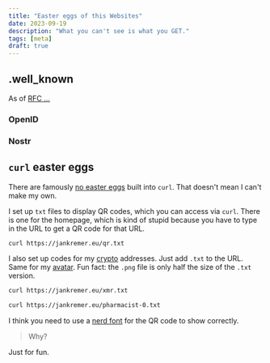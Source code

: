 ```yaml
---
title: "Easter eggs of this Websites"
date: 2023-09-19
description: "What you can't see is what you GET."
tags: [meta]
draft: true
---
```

## .well_known

As of [RFC ...]()

### OpenID

### Nostr

## `curl` easter eggs

There are famously [no easter eggs](https://daniel.haxx.se/blog/2021/12/06/no-easter-eggs-in-curl/) built into `curl`. That doesn't mean I can't make my own.

I set up `txt` files to display QR codes, which you can access via `curl`. There is one for the homepage, which is kind of stupid because you have to type in the URL to get a QR code for that URL.

```bash
curl https://jankremer.eu/qr.txt
```

I also set up codes for my [crypto](/tags/crypto) addresses. Just add `.txt` to the URL. Same for my [avatar](/pharmacist-0.webp). Fun fact: the `.png` file is only half the size of the `.txt` version.

```bash
curl https://jankremer.eu/xmr.txt
```

```bash
curl https://jankremer.eu/pharmacist-0.txt
```

I think you need to use a [nerd font](https://nerdfonts.com) for the QR code to show correctly.

> Why?

Just for fun.
